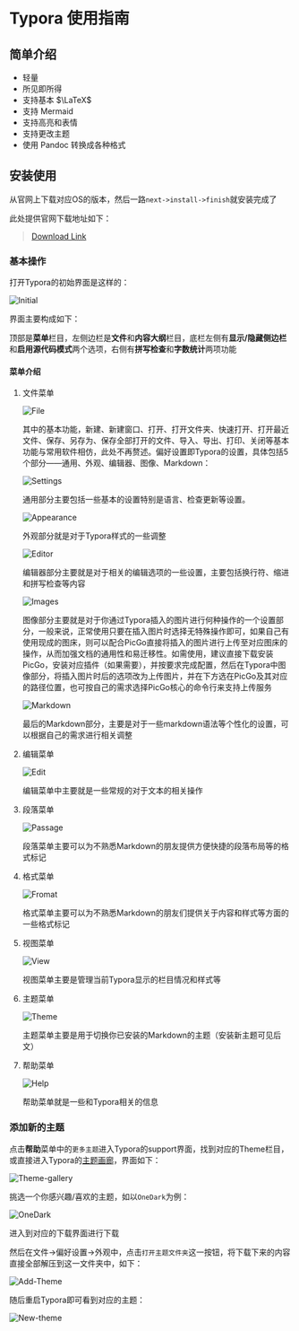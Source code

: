 # Typora 使用指南

## 简单介绍

- 轻量
- 所见即所得
- 支持基本 $\LaTeX$
- 支持 Mermaid
- 支持高亮和表情
- 支持更改主题
- 使用 Pandoc 转换成各种格式

## 安装使用

从官网上下载对应OS的版本，然后一路`next->install->finish`就安装完成了

此处提供官网下载地址如下：

> [Download Link](https://www.typora.io/#)

### 基本操作

打开Typora的初始界面是这样的：

![Initial](/assets/images/Typora_01.png)

界面主要构成如下：

顶部是**菜单**栏目，左侧边栏是**文件**和**内容大纲**栏目，底栏左侧有**显示/隐藏侧边栏**和**启用源代码模式**两个选项，右侧有**拼写检查**和**字数统计**两项功能

#### 菜单介绍

1. 文件菜单

    ![File](/assets/images/typora_02.png)

    其中的基本功能，新建、新建窗口、打开、打开文件夹、快速打开、打开最近文件、保存、另存为、保存全部打开的文件、导入、导出、打印、关闭等基本功能与常用软件相仿，此处不再赘述。偏好设置即Typora的设置，具体包括5个部分——通用、外观、编辑器、图像、Markdown：

    ![Settings](/assets/images/typora_03.png)

    通用部分主要包括一些基本的设置特别是语言、检查更新等设置。

    ![Appearance](/assets/images/typora_04.png)

    外观部分就是对于Typora样式的一些调整

    ![Editor](/assets/images/typora_05.png)

    编辑器部分主要就是对于相关的编辑选项的一些设置，主要包括换行符、缩进和拼写检查等内容

    ![Images](/assets/images/typora_06.png)

    图像部分主要就是对于你通过Typora插入的图片进行何种操作的一个设置部分，一般来说，正常使用只要在插入图片时选择无特殊操作即可，如果自己有使用现成的图床，则可以配合PicGo直接将插入的图片进行上传至对应图床的操作，从而加强文档的通用性和易迁移性。如需使用，建议直接下载安装PicGo，安装对应插件（如果需要），并按要求完成配置，然后在Typora中图像部分，将插入图片时后的选项改为上传图片，并在下方选在PicGo及其对应的路径位置，也可按自己的需求选择PicGo核心的命令行来支持上传服务

    ![Markdown](/assets/images/typora_07.png)

    最后的Markdown部分，主要是对于一些markdown语法等个性化的设置，可以根据自己的需求进行相关调整

2. 编辑菜单

    ![Edit](/assets/images/typora_08.png)

    编辑菜单中主要就是一些常规的对于文本的相关操作

3. 段落菜单

    ![Passage](/assets/images/typora_09.png)

    段落菜单主要可以为不熟悉Markdown的朋友提供方便快捷的段落布局等的格式标记

4. 格式菜单

    ![Fromat](/assets/images/typora_10.png)

    格式菜单主要可以为不熟悉Markdown的朋友们提供关于内容和样式等方面的一些格式标记

5. 视图菜单

    ![View](/assets/images/typora_11.png)

    视图菜单主要是管理当前Typora显示的栏目情况和样式等

6. 主题菜单

    ![Theme](/assets/images/typora_12.png)

    主题菜单主要是用于切换你已安装的Markdown的主题（安装新主题可见后文）

7. 帮助菜单

    ![Help](/assets/images/typora_13.png)

    帮助菜单就是一些和Typora相关的信息

### 添加新的主题

点击**帮助**菜单中的`更多主题`进入Typora的support界面，找到对应的Theme栏目，或直接进入Typora的[主题画廊](http://theme.typora.io/)，界面如下：

![Theme-gallery](/assets/images/typora_14.png)

挑选一个你感兴趣/喜欢的主题，如以`OneDark`为例：

![OneDark](/assets/images/typora_15.png)

进入到对应的下载界面进行下载

然后在文件->偏好设置->外观中，点击`打开主题文件夹`这一按钮，将下载下来的内容直接全部解压到这一文件夹中，如下：

![Add-Theme](/assets/images/typora_16.png)

随后重启Typora即可看到对应的主题：

![New-theme](/assets/images/typora_17.png)
